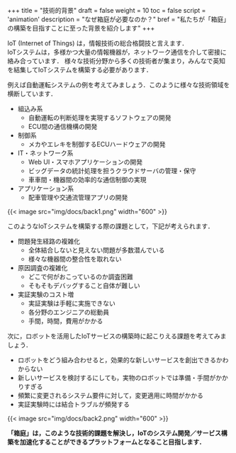 +++
title = "技術的背景"
draft = false
weight = 10
toc = false
script = 'animation'
description = "なぜ箱庭が必要なのか？"
bref = "私たちが「箱庭」の構築を目指すことに至った背景を紹介します"
+++

IoT (Internet of Things) は，情報技術の総合格闘技と言えます．   
IoTシステムは，多様かつ大量の情報機器が，ネットワーク通信を介して密接に絡み合っています．
様々な技術分野から多くの技術者が集まり，みんなで英知を結集してIoTシステムを構築する必要があります．

例えば自動運転システムの例を考えてみましょう．このように様々な技術領域を横断しています．
- 組込み系
  - 自動運転の判断処理を実現するソフトウェアの開発
  - ECU間の通信機構の開発
- 制御系
  - メカやエレキを制御するECUハードウェアの開発
- IT・ネットワーク系
  - Web UI・スマホアプリケーションの開発
  - ビッグデータの統計処理を担うクラウドサーバの管理・保守
  - 車車間・機器間の効率的な通信制御の実現
- アプリケーション系
  - 配車管理や交通流管理アプリの開発

{{< image src="img/docs/back1.png" width="600" >}}

このようなIoTシステムを構築する際の課題として，下記が考えられます．
- 問題発生経路の複雑化
  - 全体結合しないと見えない問題が多数潜んでいる
  - 様々な機器間の整合性を取れない
- 原因調査の複雑化 
  - どこで何がおこっているのか調査困難
  - そもそもデバッグすること自体が難しい
- 実証実験のコスト増
  - 実証実験は手軽に実施できない
  - 各分野のエンジニアの総動員
  - 手間，時間，費用がかかる

次に，ロボットを活用したIoTサービスの構築時に起こりえる課題を考えてみましょう．
- ロボットをどう組み合わせると，効果的な新しいサービスを創出できるかわからない
- 新しいサービスを検討するにしても，実物のロボットでは準備・手間がかかりすぎる
- 頻繁に変更されるシステム要件に対して，変更適用に時間がかかる
- 実証実験時には結合トラブルが頻発する

{{< image src="img/docs/back2.png" width="600" >}}

**「箱庭」は，このような技術的課題を解決し，IoTのシステム開発／サービス構築を加速化することができるプラットフォームとなること目指します．**
